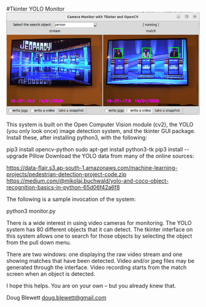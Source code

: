 #Tkinter YOLO Monitor
![alt text](https://github.com/blewett/monitor-tkinter-yolo/blob/main/jeopardy.png?raw=true)

This system is built on the Open Computer Vision module (cv2), the YOLO (you only look once) image detection system, and the  tkinter GUI package. Install these, after installing python3, with the following:

pip3 install opencv-python
sudo apt-get install python3-tk
pip3 install --upgrade Pillow
Download the YOLO data from many of the online sources:

https://data-flair.s3.ap-south-1.amazonaws.com/machine-learning-projects/pedestrian-detection-project-code.zip
https://medium.com/@mikolaj.buchwald/yolo-and-coco-object-recognition-basics-in-python-65d06f42a6f8

The following is a sample invocation of the system:

python3 monitor.py

There is a wide interest in using video cameras for monitoring.  The YOLO system has 80 different objects that it can detect.   The tkinter interface on this system allows one to search for those objects by selecting the object from the pull down menu.

There are two windows: one displaying the raw video stream and one showing matches that have been detected.  Video and/or jpeg files may be generated through the interface.  Video recording starts from the match screen when an object is detected.

I hope this helps.  You are on your own – but you already knew that.

Doug Blewett
doug.blewett@gmail.com
